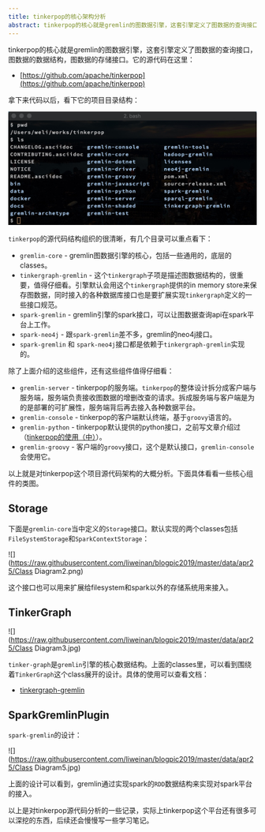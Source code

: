 ```yaml
---
title: tinkerpop的核心架构分析
abstract: tinkerpop的核心就是gremlin的图数据引擎，这套引擎定义了图数据的查询接口，图数据的数据结构，图数据的存储接口。
---
```




tinkerpop的核心就是gremlin的图数据引擎，这套引擎定义了图数据的查询接口，图数据的数据结构，图数据的存储接口。它的源代码在这里：

* [https://github.com/apache/tinkerpop](https://github.com/apache/tinkerpop) 

拿下来代码以后，看下它的项目目录结构：

![](https://raw.githubusercontent.com/liweinan/blogpic2019/master/data/apr25/79959A22-9C69-4EDD-B2C6-C6DC8326FA0A.png)

`tinkerpop`的源代码结构组织的很清晰，有几个目录可以重点看下：

* `gremlin-core` - gremlin图数据引擎的核心，包括一些通用的，底层的classes。
* `tinkergraph-gremlin` - 这个`tinkergraph`子项是描述图数据结构的，很重要，值得仔细看。引擎默认会用这个`tinkergraph`提供的in memory store来保存图数据，同时接入的各种数据库接口也是要扩展实现`tinkergraph`定义的一些接口规范。
* `spark-gremlin` - gremlin引擎的spark接口，可以让图数据查询api在spark平台上工作。
* `spark-neo4j` - 跟`spark-gremlin`差不多，gremlin的neo4j接口。
* `spark-gremlin` 和 `spark-neo4j`接口都是依赖于`tinkergraph-gremlin`实现的。

除了上面介绍的这些组件，还有这些组件值得仔细看：

* `gremlin-server` - tinkerpop的服务端。`tinkerpop`的整体设计拆分成客户端与服务端，服务端负责接收图数据的增删改查的请求。拆成服务端与客户端是为的是部署的可扩展性，服务端背后再去接入各种数据平台。
* `gremlin-console` - tinkerpop的客户端默认终端，基于`groovy`语言的。
* `gremlin-python` - tinkerpop默认提供的python接口，之前写文章介绍过（[tinkerpop的使用（中）](http://weinan.io/2019/04/04/tinkerpop.html)）。
* `gremlin-groovy` - 客户端的`groovy`接口，这个是默认接口，`gremlin-console`会使用它。

以上就是对tinkerpop这个项目源代码架构的大概分析。下面具体看看一些核心组件的类图。

## Storage

下面是`gremlin-core`当中定义的`Storage`接口。默认实现的两个classes包括`FileSystemStorage`和`SparkContextStorage`：

![](https://raw.githubusercontent.com/liweinan/blogpic2019/master/data/apr25/Class Diagram2.png)

这个接口也可以用来扩展给filesystem和spark以外的存储系统用来接入。

## TinkerGraph

![](https://raw.githubusercontent.com/liweinan/blogpic2019/master/data/apr25/Class Diagram3.jpg)

`tinker-graph`是`gremlin`引擎的核心数据结构。上面的classes里，可以看到围绕着`TinkerGraph`这个class展开的设计。具体的使用可以查看文档：

* [tinkergraph-gremlin](http://tinkerpop.apache.org/docs/current/reference/#tinkergraph-gremlin)

## SparkGremlinPlugin

`spark-gremlin`的设计：

![](https://raw.githubusercontent.com/liweinan/blogpic2019/master/data/apr25/Class Diagram5.jpg)

上面的设计可以看到，gremlin通过实现spark的`RDD`数据结构来实现对spark平台的接入。

以上是对tinkerpop源代码分析的一些记录，实际上tinkerpop这个平台还有很多可以深挖的东西，后续还会慢慢写一些学习笔记。





